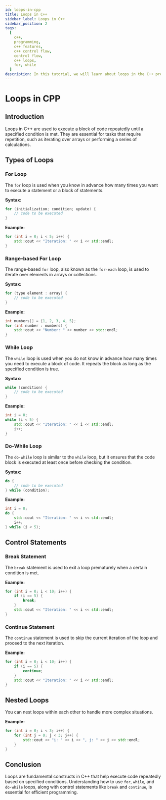```yaml
---
id: loops-in-cpp
title: Loops in C++
sidebar_label: Loops in C++
sidebar_position: 2
tags:
  [
    c++,
    programming,
    c++ features,
    c++ control flow,
    control flow,
    c++ loops,
    for, while
  ]
description: In this tutorial, we will learn about loops in the C++ programming language. We will explore the syntax and usage of `for`, `while`, and `do-while` loops. By understanding how to implement these looping constructs, you will be able to execute code repeatedly based on specified conditions, making your C++ programs more efficient and powerful.
---
```


# Loops in CPP

## Introduction

Loops in C++ are used to execute a block of code repeatedly until a specified condition is met. They are essential for tasks that require repetition, such as iterating over arrays or performing a series of calculations.

## Types of Loops

### For Loop

The `for` loop is used when you know in advance how many times you want to execute a statement or a block of statements.

**Syntax:**

```cpp
for (initialization; condition; update) {
    // code to be executed
}
```

**Example:**

```cpp
for (int i = 0; i < 5; i++) {
    std::cout << "Iteration: " << i << std::endl;
}
```

### Range-based For Loop

The range-based `for` loop, also known as the `for-each` loop, is used to iterate over elements in arrays or collections.

**Syntax:**

```cpp
for (type element : array) {
    // code to be executed
}
```

**Example:**

```cpp
int numbers[] = {1, 2, 3, 4, 5};
for (int number : numbers) {
    std::cout << "Number: " << number << std::endl;
}
```

### While Loop

The `while` loop is used when you do not know in advance how many times you need to execute a block of code. It repeats the block as long as the specified condition is true.

**Syntax:**

```cpp
while (condition) {
    // code to be executed
}
```

**Example:**

```cpp
int i = 0;
while (i < 5) {
    std::cout << "Iteration: " << i << std::endl;
    i++;
}
```

### Do-While Loop

The `do-while` loop is similar to the `while` loop, but it ensures that the code block is executed at least once before checking the condition.

**Syntax:**

```cpp
do {
    // code to be executed
} while (condition);
```

**Example:**

```cpp
int i = 0;
do {
    std::cout << "Iteration: " << i << std::endl;
    i++;
} while (i < 5);
```

## Control Statements

### Break Statement

The `break` statement is used to exit a loop prematurely when a certain condition is met.

**Example:**

```cpp
for (int i = 0; i < 10; i++) {
    if (i == 5) {
        break;
    }
    std::cout << "Iteration: " << i << std::endl;
}
```

### Continue Statement

The `continue` statement is used to skip the current iteration of the loop and proceed to the next iteration.

**Example:**

```cpp
for (int i = 0; i < 10; i++) {
    if (i == 5) {
        continue;
    }
    std::cout << "Iteration: " << i << std::endl;
}
```

## Nested Loops

You can nest loops within each other to handle more complex situations.

**Example:**

```cpp
for (int i = 0; i < 3; i++) {
    for (int j = 0; j < 3; j++) {
        std::cout << "i: " << i << ", j: " << j << std::endl;
    }
}
```

## Conclusion

Loops are fundamental constructs in C++ that help execute code repeatedly based on specified conditions. Understanding how to use `for`, `while`, and `do-while` loops, along with control statements like `break` and `continue`, is essential for efficient programming.

